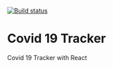 [![Build status](https://img.shields.io/github/workflow/status/gabogarciam/covid19/Main)](https://github.com/gabogarciam/covid19/actions)
# Covid 19 Tracker
Covid 19 Tracker with React
